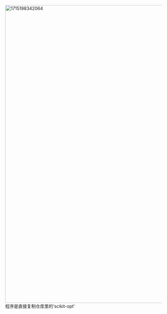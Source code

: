 <img width="959" alt="1715198342064" src="https://github.com/dreamclour/tsp_bl/assets/52489925/1e4e57cd-c6dd-47d4-958b-af2e4be36f85">
程序是直接复制仓库里的‘scikit-opt’
